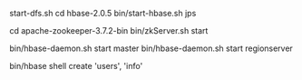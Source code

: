 start-dfs.sh
cd hbase-2.0.5
bin/start-hbase.sh
jps

cd apache-zookeeper-3.7.2-bin
bin/zkServer.sh start

bin/hbase-daemon.sh start master
bin/hbase-daemon.sh start regionserver

bin/hbase shell
create 'users', 'info'





